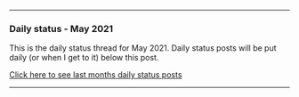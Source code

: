 ***

### Daily status - May 2021

This is the daily status thread for May 2021. Daily status posts will be put daily (or when I get to it) below this post.

<!-- A little update for now (2 months old): I feel a lot more organized compared to December 2020, but these status posts still prove to be useful. Again, this is not how GitHub issues are meant to be used on programming projects, but for personal projects like a GitHub profile repository, it is perfectly acceptable.
!-->

[Click here to see last months daily status posts](https://github.com/seanpm2001/seanpm2001/issues/7)

***
